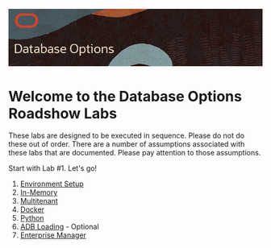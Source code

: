 ![](img/db-options-title.png)  

# Welcome to the Database Options Roadshow Labs

These labs are designed to be executed in sequence.  Please do not do these out of order.  There are a number of assumptions associated with these labs that are documented.  Please pay attention to those assumptions.

Start with Lab #1.  Let's go!

1. [Environment Setup](environment-setup-c4u03.md)
2. [In-Memory](in-memory.md)
3. [Multitenant](multitenant.md)
5. [Docker](docker.md)
4. [Python](python.md)
6. [ADB Loading](../../autonomous-database/ziplabs/2019/adw-loading) - Optional
7. [Enterprise Manager](/enterprise-manageability-library)




